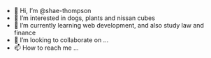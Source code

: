 - 👋 Hi, I’m @shae-thompson
- 👀 I’m interested in dogs, plants and nissan cubes
- 🌱 I’m currently learning web development, and also study law and finance
- 💞️ I’m looking to collaborate on ...
- 📫 How to reach me ...

<!---
shae-thompson/shae-thompson is a ✨ special ✨ repository because its `README.md` (this file) appears on your GitHub profile.
You can click the Preview link to take a look at your changes.
--->
